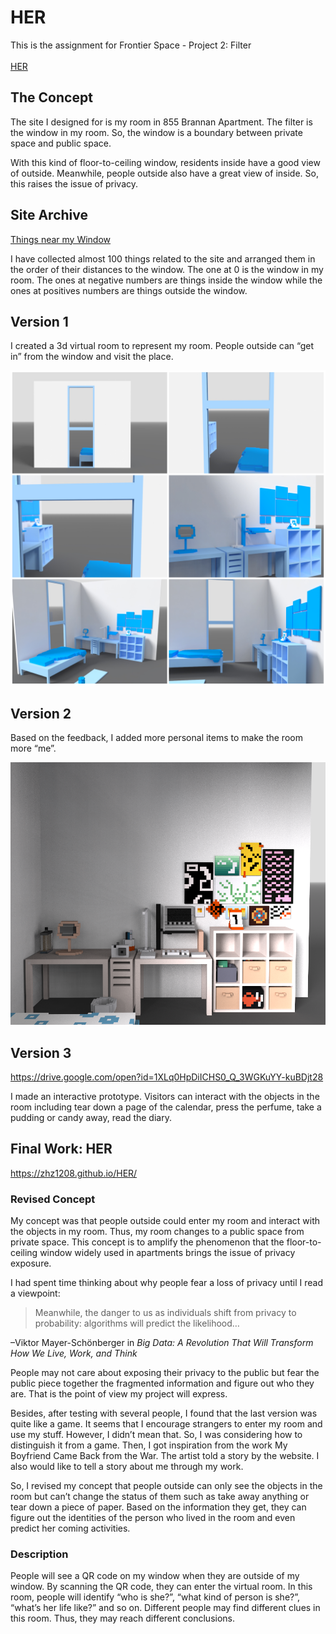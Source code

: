# HER
This is the assignment for Frontier Space - Project 2: Filter<br><br>
[HER](https://zhz1208.github.io/HER)

## The Concept
The site I designed for is my room in 855 Brannan Apartment. The filter is the window in my room. So, the window is a boundary between private space and public space.

With this kind of floor-to-ceiling window, residents inside have a good view of outside. Meanwhile, people outside also have a great view of inside. So, this raises the issue of privacy. 

## Site Archive
[Things near my Window](https://zhz1208.github.io/Things-Near-My-Window)

I have collected almost 100 things related to the site and arranged them in the order of their distances to the window. The one at 0 is the window in my room. The ones at negative numbers are things inside the window while the ones at positives numbers are things outside the window. 

## Version 1
I created a 3d virtual room to represent my room. People outside can “get in” from the window and visit the place.

![](https://github.com/zhz1208/HER/blob/master/Documentation/Collage_Fotor.jpg)

## Version 2
Based on the feedback, I added more personal items to make the room more “me”.

![](https://github.com/zhz1208/HER/blob/master/Documentation/snap2018-10-25-18-10-55.png)

## Version 3
https://drive.google.com/open?id=1XLq0HpDiICHS0_Q_3WGKuYY-kuBDjt28

I made an interactive prototype. Visitors can interact with the objects in the room including tear down a page of the calendar, press the perfume, take a pudding or candy away, read the diary.

## Final Work: HER
https://zhz1208.github.io/HER/

### Revised Concept
My concept was that people outside could enter my room and interact with the objects in my room. Thus, my room changes to a public space from private space. This concept is to amplify the phenomenon that the floor-to-ceiling window widely used in apartments brings the issue of privacy exposure.

I had spent time thinking about why people fear a loss of privacy until I read a viewpoint: 
> Meanwhile, the danger to us as individuals shift from privacy to probability: algorithms will predict the likelihood…

–Viktor Mayer-Schönberger in *Big Data: A Revolution That Will Transform How We Live, Work, and Think*

People may not care about exposing their privacy to the public but fear the public piece together the fragmented information and figure out who they are. That is the point of view my project will express.

Besides, after testing with several people, I found that the last version was quite like a game. It seems that I encourage strangers to enter my room and use my stuff. However, I didn’t mean that. So, I was considering how to distinguish it from a game. Then, I got inspiration from the work My Boyfriend Came Back from the War. The artist told a story by the website. I also would like to tell a story about me through my work.

So, I revised my concept that people outside can only see the objects in the room but can’t change the status of them such as take away anything or tear down a piece of paper. Based on the information they get, they can figure out the identities of the person who lived in the room and even predict her coming activities.

### Description
People will see a QR code on my window when they are outside of my window. By scanning the QR code, they can enter the virtual room. In this room, people will identify “who is she?”, “what kind of person is she?”, “what’s her life like?” and so on. Different people may find different clues in this room. Thus, they may reach different conclusions.


